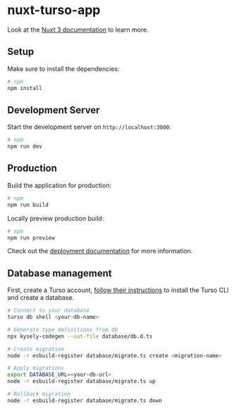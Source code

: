 # nuxt-turso-app

Look at the [Nuxt 3 documentation](https://nuxt.com/docs/getting-started/introduction) to learn more.

## Setup

Make sure to install the dependencies:

```bash
# npm
npm install
```

## Development Server

Start the development server on `http://localhost:3000`:

```bash
# npm
npm run dev
```

## Production

Build the application for production:

```bash
# npm
npm run build
```

Locally preview production build:

```bash
# npm
npm run preview
```

Check out the [deployment documentation](https://nuxt.com/docs/getting-started/deployment) for more information.

## Database management

First, create a Turso account, [follow their instructions](https://docs.turso.tech/tutorials/get-started-turso-cli/step-01-installation)
to install the Turso CLI and create a database.

``` bash
# Connect to your database
turso db shell <your-db-name>

# Generate type definitions from db
npx kysely-codegen --out-file database/db.d.ts

# Create migration
node -r esbuild-register database/migrate.ts create <migration-name>

# Apply migrations
export DATABASE_URL=<your-db-url>
node -r esbuild-register database/migrate.ts up

# Rollback migration
node -r esbuild-register database/migrate.ts down
```
